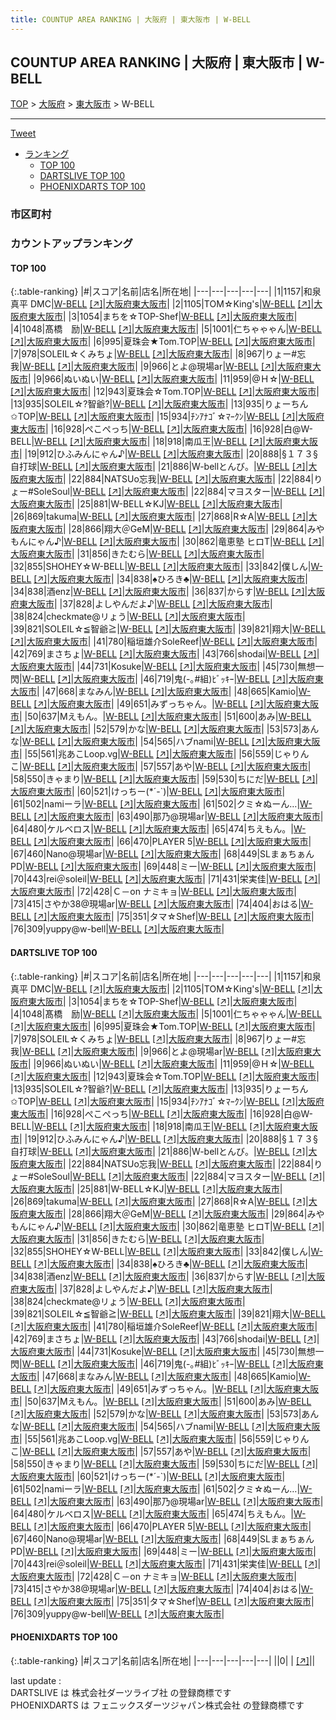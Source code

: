 ```yaml
---
title: COUNTUP AREA RANKING | 大阪府 | 東大阪市 | W-BELL
---
```

## COUNTUP AREA RANKING | 大阪府 | 東大阪市 | W-BELL

[TOP](/darts/rank/) > [大阪府](/darts/rank/大阪府/) > [東大阪市](/darts/rank/大阪府/東大阪市/) > W-BELL

___

<a href="https://twitter.com/share?ref_src=twsrc%5Etfw" data-text="COUNTUP AREA RANKING | 大阪府東大阪市W-BELL" class="twitter-share-button" data-hashtags="DARTSLIVE,PHOENIXDARTS,darts,ダーツ" data-show-count="false">Tweet</a>

* [ランキング](#カウントアップランキング)
    * [TOP 100](#top-100)
    * [DARTSLIVE TOP 100](#dartslive-top-100)
    * [PHOENIXDARTS TOP 100](#phoenixdarts-top-100)

### 市区町村

<ul>

</ul>

### カウントアップランキング

#### TOP 100



{:.table-ranking}
|#|スコア|名前|店名|所在地|
|---|---|---|---|---|
|1|1157|<span class="rank-name-dl">和泉 真平 DMC</span>|<a href="/darts/rank/shops/b031f60216b38cc928032249b44395af.html">W-BELL</a> <a href="https://search.dartslive.com/jp/shop/b031f60216b38cc928032249b44395af">[↗]</a>|<a href="/darts/rank/大阪府/東大阪市">大阪府東大阪市</a>|
|2|1105|<span class="rank-name-dl">TOM☆King&#x27;s</span>|<a href="/darts/rank/shops/b031f60216b38cc928032249b44395af.html">W-BELL</a> <a href="https://search.dartslive.com/jp/shop/b031f60216b38cc928032249b44395af">[↗]</a>|<a href="/darts/rank/大阪府/東大阪市">大阪府東大阪市</a>|
|3|1054|<span class="rank-name-dl">まちを☆TOP-Shef</span>|<a href="/darts/rank/shops/b031f60216b38cc928032249b44395af.html">W-BELL</a> <a href="https://search.dartslive.com/jp/shop/b031f60216b38cc928032249b44395af">[↗]</a>|<a href="/darts/rank/大阪府/東大阪市">大阪府東大阪市</a>|
|4|1048|<span class="rank-name-dl">髙橋　励</span>|<a href="/darts/rank/shops/b031f60216b38cc928032249b44395af.html">W-BELL</a> <a href="https://search.dartslive.com/jp/shop/b031f60216b38cc928032249b44395af">[↗]</a>|<a href="/darts/rank/大阪府/東大阪市">大阪府東大阪市</a>|
|5|1001|<span class="rank-name-dl">仁ちゃゃゃん</span>|<a href="/darts/rank/shops/b031f60216b38cc928032249b44395af.html">W-BELL</a> <a href="https://search.dartslive.com/jp/shop/b031f60216b38cc928032249b44395af">[↗]</a>|<a href="/darts/rank/大阪府/東大阪市">大阪府東大阪市</a>|
|6|995|<span class="rank-name-dl">夏珠会★Tom.TOP</span>|<a href="/darts/rank/shops/b031f60216b38cc928032249b44395af.html">W-BELL</a> <a href="https://search.dartslive.com/jp/shop/b031f60216b38cc928032249b44395af">[↗]</a>|<a href="/darts/rank/大阪府/東大阪市">大阪府東大阪市</a>|
|7|978|<span class="rank-name-dl">SOLEIL☆くみちょ</span>|<a href="/darts/rank/shops/b031f60216b38cc928032249b44395af.html">W-BELL</a> <a href="https://search.dartslive.com/jp/shop/b031f60216b38cc928032249b44395af">[↗]</a>|<a href="/darts/rank/大阪府/東大阪市">大阪府東大阪市</a>|
|8|967|<span class="rank-name-dl">りょー#忘我</span>|<a href="/darts/rank/shops/b031f60216b38cc928032249b44395af.html">W-BELL</a> <a href="https://search.dartslive.com/jp/shop/b031f60216b38cc928032249b44395af">[↗]</a>|<a href="/darts/rank/大阪府/東大阪市">大阪府東大阪市</a>|
|9|966|<span class="rank-name-dl">とよ@現場ar</span>|<a href="/darts/rank/shops/b031f60216b38cc928032249b44395af.html">W-BELL</a> <a href="https://search.dartslive.com/jp/shop/b031f60216b38cc928032249b44395af">[↗]</a>|<a href="/darts/rank/大阪府/東大阪市">大阪府東大阪市</a>|
|9|966|<span class="rank-name-dl">ぬいぬい</span>|<a href="/darts/rank/shops/b031f60216b38cc928032249b44395af.html">W-BELL</a> <a href="https://search.dartslive.com/jp/shop/b031f60216b38cc928032249b44395af">[↗]</a>|<a href="/darts/rank/大阪府/東大阪市">大阪府東大阪市</a>|
|11|959|<span class="rank-name-dl">@Ｈ☆</span>|<a href="/darts/rank/shops/b031f60216b38cc928032249b44395af.html">W-BELL</a> <a href="https://search.dartslive.com/jp/shop/b031f60216b38cc928032249b44395af">[↗]</a>|<a href="/darts/rank/大阪府/東大阪市">大阪府東大阪市</a>|
|12|943|<span class="rank-name-dl">夏珠会☆Tom.TOP</span>|<a href="/darts/rank/shops/b031f60216b38cc928032249b44395af.html">W-BELL</a> <a href="https://search.dartslive.com/jp/shop/b031f60216b38cc928032249b44395af">[↗]</a>|<a href="/darts/rank/大阪府/東大阪市">大阪府東大阪市</a>|
|13|935|<span class="rank-name-dl">SOLEIL☆?智爺?</span>|<a href="/darts/rank/shops/b031f60216b38cc928032249b44395af.html">W-BELL</a> <a href="https://search.dartslive.com/jp/shop/b031f60216b38cc928032249b44395af">[↗]</a>|<a href="/darts/rank/大阪府/東大阪市">大阪府東大阪市</a>|
|13|935|<span class="rank-name-dl">りょーちん✩TOP</span>|<a href="/darts/rank/shops/b031f60216b38cc928032249b44395af.html">W-BELL</a> <a href="https://search.dartslive.com/jp/shop/b031f60216b38cc928032249b44395af">[↗]</a>|<a href="/darts/rank/大阪府/東大阪市">大阪府東大阪市</a>|
|15|934|<span class="rank-name-dl">ﾁﾝｱﾅｺﾞ☆ﾏｰｸﾝ</span>|<a href="/darts/rank/shops/b031f60216b38cc928032249b44395af.html">W-BELL</a> <a href="https://search.dartslive.com/jp/shop/b031f60216b38cc928032249b44395af">[↗]</a>|<a href="/darts/rank/大阪府/東大阪市">大阪府東大阪市</a>|
|16|928|<span class="rank-name-dl">ぺこぺっち</span>|<a href="/darts/rank/shops/b031f60216b38cc928032249b44395af.html">W-BELL</a> <a href="https://search.dartslive.com/jp/shop/b031f60216b38cc928032249b44395af">[↗]</a>|<a href="/darts/rank/大阪府/東大阪市">大阪府東大阪市</a>|
|16|928|<span class="rank-name-dl">白@W-BELL</span>|<a href="/darts/rank/shops/b031f60216b38cc928032249b44395af.html">W-BELL</a> <a href="https://search.dartslive.com/jp/shop/b031f60216b38cc928032249b44395af">[↗]</a>|<a href="/darts/rank/大阪府/東大阪市">大阪府東大阪市</a>|
|18|918|<span class="rank-name-dl">南瓜王</span>|<a href="/darts/rank/shops/b031f60216b38cc928032249b44395af.html">W-BELL</a> <a href="https://search.dartslive.com/jp/shop/b031f60216b38cc928032249b44395af">[↗]</a>|<a href="/darts/rank/大阪府/東大阪市">大阪府東大阪市</a>|
|19|912|<span class="rank-name-dl">ひふみんにゃん♪</span>|<a href="/darts/rank/shops/b031f60216b38cc928032249b44395af.html">W-BELL</a> <a href="https://search.dartslive.com/jp/shop/b031f60216b38cc928032249b44395af">[↗]</a>|<a href="/darts/rank/大阪府/東大阪市">大阪府東大阪市</a>|
|20|888|<span class="rank-name-dl">§１７３§自打球</span>|<a href="/darts/rank/shops/b031f60216b38cc928032249b44395af.html">W-BELL</a> <a href="https://search.dartslive.com/jp/shop/b031f60216b38cc928032249b44395af">[↗]</a>|<a href="/darts/rank/大阪府/東大阪市">大阪府東大阪市</a>|
|21|886|<span class="rank-name-dl">W-bellとんび。</span>|<a href="/darts/rank/shops/b031f60216b38cc928032249b44395af.html">W-BELL</a> <a href="https://search.dartslive.com/jp/shop/b031f60216b38cc928032249b44395af">[↗]</a>|<a href="/darts/rank/大阪府/東大阪市">大阪府東大阪市</a>|
|22|884|<span class="rank-name-dl">NATSUo忘我</span>|<a href="/darts/rank/shops/b031f60216b38cc928032249b44395af.html">W-BELL</a> <a href="https://search.dartslive.com/jp/shop/b031f60216b38cc928032249b44395af">[↗]</a>|<a href="/darts/rank/大阪府/東大阪市">大阪府東大阪市</a>|
|22|884|<span class="rank-name-dl">りょー#SoleSoul</span>|<a href="/darts/rank/shops/b031f60216b38cc928032249b44395af.html">W-BELL</a> <a href="https://search.dartslive.com/jp/shop/b031f60216b38cc928032249b44395af">[↗]</a>|<a href="/darts/rank/大阪府/東大阪市">大阪府東大阪市</a>|
|22|884|<span class="rank-name-dl">マヨスター</span>|<a href="/darts/rank/shops/b031f60216b38cc928032249b44395af.html">W-BELL</a> <a href="https://search.dartslive.com/jp/shop/b031f60216b38cc928032249b44395af">[↗]</a>|<a href="/darts/rank/大阪府/東大阪市">大阪府東大阪市</a>|
|25|881|<span class="rank-name-dl">W-BELL☆KJ</span>|<a href="/darts/rank/shops/b031f60216b38cc928032249b44395af.html">W-BELL</a> <a href="https://search.dartslive.com/jp/shop/b031f60216b38cc928032249b44395af">[↗]</a>|<a href="/darts/rank/大阪府/東大阪市">大阪府東大阪市</a>|
|26|869|<span class="rank-name-dl">takuma</span>|<a href="/darts/rank/shops/b031f60216b38cc928032249b44395af.html">W-BELL</a> <a href="https://search.dartslive.com/jp/shop/b031f60216b38cc928032249b44395af">[↗]</a>|<a href="/darts/rank/大阪府/東大阪市">大阪府東大阪市</a>|
|27|868|<span class="rank-name-dl">R☆A</span>|<a href="/darts/rank/shops/b031f60216b38cc928032249b44395af.html">W-BELL</a> <a href="https://search.dartslive.com/jp/shop/b031f60216b38cc928032249b44395af">[↗]</a>|<a href="/darts/rank/大阪府/東大阪市">大阪府東大阪市</a>|
|28|866|<span class="rank-name-dl">翔大＠GeM</span>|<a href="/darts/rank/shops/b031f60216b38cc928032249b44395af.html">W-BELL</a> <a href="https://search.dartslive.com/jp/shop/b031f60216b38cc928032249b44395af">[↗]</a>|<a href="/darts/rank/大阪府/東大阪市">大阪府東大阪市</a>|
|29|864|<span class="rank-name-dl">みやもんにゃん♪</span>|<a href="/darts/rank/shops/b031f60216b38cc928032249b44395af.html">W-BELL</a> <a href="https://search.dartslive.com/jp/shop/b031f60216b38cc928032249b44395af">[↗]</a>|<a href="/darts/rank/大阪府/東大阪市">大阪府東大阪市</a>|
|30|862|<span class="rank-name-dl">竜恵塾 ヒロT</span>|<a href="/darts/rank/shops/b031f60216b38cc928032249b44395af.html">W-BELL</a> <a href="https://search.dartslive.com/jp/shop/b031f60216b38cc928032249b44395af">[↗]</a>|<a href="/darts/rank/大阪府/東大阪市">大阪府東大阪市</a>|
|31|856|<span class="rank-name-dl">きたむら</span>|<a href="/darts/rank/shops/b031f60216b38cc928032249b44395af.html">W-BELL</a> <a href="https://search.dartslive.com/jp/shop/b031f60216b38cc928032249b44395af">[↗]</a>|<a href="/darts/rank/大阪府/東大阪市">大阪府東大阪市</a>|
|32|855|<span class="rank-name-dl">SHOHEY☆W-BELL</span>|<a href="/darts/rank/shops/b031f60216b38cc928032249b44395af.html">W-BELL</a> <a href="https://search.dartslive.com/jp/shop/b031f60216b38cc928032249b44395af">[↗]</a>|<a href="/darts/rank/大阪府/東大阪市">大阪府東大阪市</a>|
|33|842|<span class="rank-name-dl">僕しん</span>|<a href="/darts/rank/shops/b031f60216b38cc928032249b44395af.html">W-BELL</a> <a href="https://search.dartslive.com/jp/shop/b031f60216b38cc928032249b44395af">[↗]</a>|<a href="/darts/rank/大阪府/東大阪市">大阪府東大阪市</a>|
|34|838|<span class="rank-name-dl">♠ひろき♣</span>|<a href="/darts/rank/shops/b031f60216b38cc928032249b44395af.html">W-BELL</a> <a href="https://search.dartslive.com/jp/shop/b031f60216b38cc928032249b44395af">[↗]</a>|<a href="/darts/rank/大阪府/東大阪市">大阪府東大阪市</a>|
|34|838|<span class="rank-name-dl">酒enz</span>|<a href="/darts/rank/shops/b031f60216b38cc928032249b44395af.html">W-BELL</a> <a href="https://search.dartslive.com/jp/shop/b031f60216b38cc928032249b44395af">[↗]</a>|<a href="/darts/rank/大阪府/東大阪市">大阪府東大阪市</a>|
|36|837|<span class="rank-name-dl">からす</span>|<a href="/darts/rank/shops/b031f60216b38cc928032249b44395af.html">W-BELL</a> <a href="https://search.dartslive.com/jp/shop/b031f60216b38cc928032249b44395af">[↗]</a>|<a href="/darts/rank/大阪府/東大阪市">大阪府東大阪市</a>|
|37|828|<span class="rank-name-dl">よしやんだよ♪</span>|<a href="/darts/rank/shops/b031f60216b38cc928032249b44395af.html">W-BELL</a> <a href="https://search.dartslive.com/jp/shop/b031f60216b38cc928032249b44395af">[↗]</a>|<a href="/darts/rank/大阪府/東大阪市">大阪府東大阪市</a>|
|38|824|<span class="rank-name-dl">checkmate@リょう</span>|<a href="/darts/rank/shops/b031f60216b38cc928032249b44395af.html">W-BELL</a> <a href="https://search.dartslive.com/jp/shop/b031f60216b38cc928032249b44395af">[↗]</a>|<a href="/darts/rank/大阪府/東大阪市">大阪府東大阪市</a>|
|39|821|<span class="rank-name-dl">SOLEIL☆≦智爺≧</span>|<a href="/darts/rank/shops/b031f60216b38cc928032249b44395af.html">W-BELL</a> <a href="https://search.dartslive.com/jp/shop/b031f60216b38cc928032249b44395af">[↗]</a>|<a href="/darts/rank/大阪府/東大阪市">大阪府東大阪市</a>|
|39|821|<span class="rank-name-dl">翔大</span>|<a href="/darts/rank/shops/b031f60216b38cc928032249b44395af.html">W-BELL</a> <a href="https://search.dartslive.com/jp/shop/b031f60216b38cc928032249b44395af">[↗]</a>|<a href="/darts/rank/大阪府/東大阪市">大阪府東大阪市</a>|
|41|780|<span class="rank-name-dl">稲垣雄介SoleReef</span>|<a href="/darts/rank/shops/b031f60216b38cc928032249b44395af.html">W-BELL</a> <a href="https://search.dartslive.com/jp/shop/b031f60216b38cc928032249b44395af">[↗]</a>|<a href="/darts/rank/大阪府/東大阪市">大阪府東大阪市</a>|
|42|769|<span class="rank-name-dl">まさちょ</span>|<a href="/darts/rank/shops/b031f60216b38cc928032249b44395af.html">W-BELL</a> <a href="https://search.dartslive.com/jp/shop/b031f60216b38cc928032249b44395af">[↗]</a>|<a href="/darts/rank/大阪府/東大阪市">大阪府東大阪市</a>|
|43|766|<span class="rank-name-dl">shodai</span>|<a href="/darts/rank/shops/b031f60216b38cc928032249b44395af.html">W-BELL</a> <a href="https://search.dartslive.com/jp/shop/b031f60216b38cc928032249b44395af">[↗]</a>|<a href="/darts/rank/大阪府/東大阪市">大阪府東大阪市</a>|
|44|731|<span class="rank-name-dl">Kosuke</span>|<a href="/darts/rank/shops/b031f60216b38cc928032249b44395af.html">W-BELL</a> <a href="https://search.dartslive.com/jp/shop/b031f60216b38cc928032249b44395af">[↗]</a>|<a href="/darts/rank/大阪府/東大阪市">大阪府東大阪市</a>|
|45|730|<span class="rank-name-dl">無想一閃</span>|<a href="/darts/rank/shops/b031f60216b38cc928032249b44395af.html">W-BELL</a> <a href="https://search.dartslive.com/jp/shop/b031f60216b38cc928032249b44395af">[↗]</a>|<a href="/darts/rank/大阪府/東大阪市">大阪府東大阪市</a>|
|46|719|<span class="rank-name-dl">鬼(-｡#組)ﾋﾞｯｷｰ</span>|<a href="/darts/rank/shops/b031f60216b38cc928032249b44395af.html">W-BELL</a> <a href="https://search.dartslive.com/jp/shop/b031f60216b38cc928032249b44395af">[↗]</a>|<a href="/darts/rank/大阪府/東大阪市">大阪府東大阪市</a>|
|47|668|<span class="rank-name-dl">まなみん</span>|<a href="/darts/rank/shops/b031f60216b38cc928032249b44395af.html">W-BELL</a> <a href="https://search.dartslive.com/jp/shop/b031f60216b38cc928032249b44395af">[↗]</a>|<a href="/darts/rank/大阪府/東大阪市">大阪府東大阪市</a>|
|48|665|<span class="rank-name-dl">Kamio</span>|<a href="/darts/rank/shops/b031f60216b38cc928032249b44395af.html">W-BELL</a> <a href="https://search.dartslive.com/jp/shop/b031f60216b38cc928032249b44395af">[↗]</a>|<a href="/darts/rank/大阪府/東大阪市">大阪府東大阪市</a>|
|49|651|<span class="rank-name-dl">みずっちゃん。</span>|<a href="/darts/rank/shops/b031f60216b38cc928032249b44395af.html">W-BELL</a> <a href="https://search.dartslive.com/jp/shop/b031f60216b38cc928032249b44395af">[↗]</a>|<a href="/darts/rank/大阪府/東大阪市">大阪府東大阪市</a>|
|50|637|<span class="rank-name-dl">Mえもん。</span>|<a href="/darts/rank/shops/b031f60216b38cc928032249b44395af.html">W-BELL</a> <a href="https://search.dartslive.com/jp/shop/b031f60216b38cc928032249b44395af">[↗]</a>|<a href="/darts/rank/大阪府/東大阪市">大阪府東大阪市</a>|
|51|600|<span class="rank-name-dl">あみ</span>|<a href="/darts/rank/shops/b031f60216b38cc928032249b44395af.html">W-BELL</a> <a href="https://search.dartslive.com/jp/shop/b031f60216b38cc928032249b44395af">[↗]</a>|<a href="/darts/rank/大阪府/東大阪市">大阪府東大阪市</a>|
|52|579|<span class="rank-name-dl">かな</span>|<a href="/darts/rank/shops/b031f60216b38cc928032249b44395af.html">W-BELL</a> <a href="https://search.dartslive.com/jp/shop/b031f60216b38cc928032249b44395af">[↗]</a>|<a href="/darts/rank/大阪府/東大阪市">大阪府東大阪市</a>|
|53|573|<span class="rank-name-dl">あんな</span>|<a href="/darts/rank/shops/b031f60216b38cc928032249b44395af.html">W-BELL</a> <a href="https://search.dartslive.com/jp/shop/b031f60216b38cc928032249b44395af">[↗]</a>|<a href="/darts/rank/大阪府/東大阪市">大阪府東大阪市</a>|
|54|565|<span class="rank-name-dl">ハブnami</span>|<a href="/darts/rank/shops/b031f60216b38cc928032249b44395af.html">W-BELL</a> <a href="https://search.dartslive.com/jp/shop/b031f60216b38cc928032249b44395af">[↗]</a>|<a href="/darts/rank/大阪府/東大阪市">大阪府東大阪市</a>|
|55|561|<span class="rank-name-dl">兆あこLoop.vg</span>|<a href="/darts/rank/shops/b031f60216b38cc928032249b44395af.html">W-BELL</a> <a href="https://search.dartslive.com/jp/shop/b031f60216b38cc928032249b44395af">[↗]</a>|<a href="/darts/rank/大阪府/東大阪市">大阪府東大阪市</a>|
|56|559|<span class="rank-name-dl">じゃりんこ</span>|<a href="/darts/rank/shops/b031f60216b38cc928032249b44395af.html">W-BELL</a> <a href="https://search.dartslive.com/jp/shop/b031f60216b38cc928032249b44395af">[↗]</a>|<a href="/darts/rank/大阪府/東大阪市">大阪府東大阪市</a>|
|57|557|<span class="rank-name-dl">あや</span>|<a href="/darts/rank/shops/b031f60216b38cc928032249b44395af.html">W-BELL</a> <a href="https://search.dartslive.com/jp/shop/b031f60216b38cc928032249b44395af">[↗]</a>|<a href="/darts/rank/大阪府/東大阪市">大阪府東大阪市</a>|
|58|550|<span class="rank-name-dl">きゃまり</span>|<a href="/darts/rank/shops/b031f60216b38cc928032249b44395af.html">W-BELL</a> <a href="https://search.dartslive.com/jp/shop/b031f60216b38cc928032249b44395af">[↗]</a>|<a href="/darts/rank/大阪府/東大阪市">大阪府東大阪市</a>|
|59|530|<span class="rank-name-dl">ちにだ</span>|<a href="/darts/rank/shops/b031f60216b38cc928032249b44395af.html">W-BELL</a> <a href="https://search.dartslive.com/jp/shop/b031f60216b38cc928032249b44395af">[↗]</a>|<a href="/darts/rank/大阪府/東大阪市">大阪府東大阪市</a>|
|60|521|<span class="rank-name-dl">けっちー(*´-`)</span>|<a href="/darts/rank/shops/b031f60216b38cc928032249b44395af.html">W-BELL</a> <a href="https://search.dartslive.com/jp/shop/b031f60216b38cc928032249b44395af">[↗]</a>|<a href="/darts/rank/大阪府/東大阪市">大阪府東大阪市</a>|
|61|502|<span class="rank-name-dl">namiーラ</span>|<a href="/darts/rank/shops/b031f60216b38cc928032249b44395af.html">W-BELL</a> <a href="https://search.dartslive.com/jp/shop/b031f60216b38cc928032249b44395af">[↗]</a>|<a href="/darts/rank/大阪府/東大阪市">大阪府東大阪市</a>|
|61|502|<span class="rank-name-dl">クミ☆ぬーん…</span>|<a href="/darts/rank/shops/b031f60216b38cc928032249b44395af.html">W-BELL</a> <a href="https://search.dartslive.com/jp/shop/b031f60216b38cc928032249b44395af">[↗]</a>|<a href="/darts/rank/大阪府/東大阪市">大阪府東大阪市</a>|
|63|490|<span class="rank-name-dl">那乃@現場ar</span>|<a href="/darts/rank/shops/b031f60216b38cc928032249b44395af.html">W-BELL</a> <a href="https://search.dartslive.com/jp/shop/b031f60216b38cc928032249b44395af">[↗]</a>|<a href="/darts/rank/大阪府/東大阪市">大阪府東大阪市</a>|
|64|480|<span class="rank-name-dl">ケルベロス</span>|<a href="/darts/rank/shops/b031f60216b38cc928032249b44395af.html">W-BELL</a> <a href="https://search.dartslive.com/jp/shop/b031f60216b38cc928032249b44395af">[↗]</a>|<a href="/darts/rank/大阪府/東大阪市">大阪府東大阪市</a>|
|65|474|<span class="rank-name-dl">ちえもん。</span>|<a href="/darts/rank/shops/b031f60216b38cc928032249b44395af.html">W-BELL</a> <a href="https://search.dartslive.com/jp/shop/b031f60216b38cc928032249b44395af">[↗]</a>|<a href="/darts/rank/大阪府/東大阪市">大阪府東大阪市</a>|
|66|470|<span class="rank-name-dl">PLAYER 5</span>|<a href="/darts/rank/shops/b031f60216b38cc928032249b44395af.html">W-BELL</a> <a href="https://search.dartslive.com/jp/shop/b031f60216b38cc928032249b44395af">[↗]</a>|<a href="/darts/rank/大阪府/東大阪市">大阪府東大阪市</a>|
|67|460|<span class="rank-name-dl">Nano@現場ar</span>|<a href="/darts/rank/shops/b031f60216b38cc928032249b44395af.html">W-BELL</a> <a href="https://search.dartslive.com/jp/shop/b031f60216b38cc928032249b44395af">[↗]</a>|<a href="/darts/rank/大阪府/東大阪市">大阪府東大阪市</a>|
|68|449|<span class="rank-name-dl">SLまぁちぁんPD</span>|<a href="/darts/rank/shops/b031f60216b38cc928032249b44395af.html">W-BELL</a> <a href="https://search.dartslive.com/jp/shop/b031f60216b38cc928032249b44395af">[↗]</a>|<a href="/darts/rank/大阪府/東大阪市">大阪府東大阪市</a>|
|69|448|<span class="rank-name-dl">ミー</span>|<a href="/darts/rank/shops/b031f60216b38cc928032249b44395af.html">W-BELL</a> <a href="https://search.dartslive.com/jp/shop/b031f60216b38cc928032249b44395af">[↗]</a>|<a href="/darts/rank/大阪府/東大阪市">大阪府東大阪市</a>|
|70|443|<span class="rank-name-dl">rei＠soleil</span>|<a href="/darts/rank/shops/b031f60216b38cc928032249b44395af.html">W-BELL</a> <a href="https://search.dartslive.com/jp/shop/b031f60216b38cc928032249b44395af">[↗]</a>|<a href="/darts/rank/大阪府/東大阪市">大阪府東大阪市</a>|
|71|431|<span class="rank-name-dl">栄実佳</span>|<a href="/darts/rank/shops/b031f60216b38cc928032249b44395af.html">W-BELL</a> <a href="https://search.dartslive.com/jp/shop/b031f60216b38cc928032249b44395af">[↗]</a>|<a href="/darts/rank/大阪府/東大阪市">大阪府東大阪市</a>|
|72|428|<span class="rank-name-dl">Ｃ－on ナミキョ</span>|<a href="/darts/rank/shops/b031f60216b38cc928032249b44395af.html">W-BELL</a> <a href="https://search.dartslive.com/jp/shop/b031f60216b38cc928032249b44395af">[↗]</a>|<a href="/darts/rank/大阪府/東大阪市">大阪府東大阪市</a>|
|73|415|<span class="rank-name-dl">さやか38@現場ar</span>|<a href="/darts/rank/shops/b031f60216b38cc928032249b44395af.html">W-BELL</a> <a href="https://search.dartslive.com/jp/shop/b031f60216b38cc928032249b44395af">[↗]</a>|<a href="/darts/rank/大阪府/東大阪市">大阪府東大阪市</a>|
|74|404|<span class="rank-name-dl">おはる</span>|<a href="/darts/rank/shops/b031f60216b38cc928032249b44395af.html">W-BELL</a> <a href="https://search.dartslive.com/jp/shop/b031f60216b38cc928032249b44395af">[↗]</a>|<a href="/darts/rank/大阪府/東大阪市">大阪府東大阪市</a>|
|75|351|<span class="rank-name-dl">タマ☆Shef</span>|<a href="/darts/rank/shops/b031f60216b38cc928032249b44395af.html">W-BELL</a> <a href="https://search.dartslive.com/jp/shop/b031f60216b38cc928032249b44395af">[↗]</a>|<a href="/darts/rank/大阪府/東大阪市">大阪府東大阪市</a>|
|76|309|<span class="rank-name-dl">yuppy@w-bell</span>|<a href="/darts/rank/shops/b031f60216b38cc928032249b44395af.html">W-BELL</a> <a href="https://search.dartslive.com/jp/shop/b031f60216b38cc928032249b44395af">[↗]</a>|<a href="/darts/rank/大阪府/東大阪市">大阪府東大阪市</a>|


#### DARTSLIVE TOP 100



{:.table-ranking}
|#|スコア|名前|店名|所在地|
|---|---|---|---|---|
|1|1157|<span class="rank-name-dl">和泉 真平 DMC</span>|<a href="/darts/rank/shops/b031f60216b38cc928032249b44395af.html">W-BELL</a> <a href="https://search.dartslive.com/jp/shop/b031f60216b38cc928032249b44395af">[↗]</a>|<a href="/darts/rank/大阪府/東大阪市">大阪府東大阪市</a>|
|2|1105|<span class="rank-name-dl">TOM☆King&#x27;s</span>|<a href="/darts/rank/shops/b031f60216b38cc928032249b44395af.html">W-BELL</a> <a href="https://search.dartslive.com/jp/shop/b031f60216b38cc928032249b44395af">[↗]</a>|<a href="/darts/rank/大阪府/東大阪市">大阪府東大阪市</a>|
|3|1054|<span class="rank-name-dl">まちを☆TOP-Shef</span>|<a href="/darts/rank/shops/b031f60216b38cc928032249b44395af.html">W-BELL</a> <a href="https://search.dartslive.com/jp/shop/b031f60216b38cc928032249b44395af">[↗]</a>|<a href="/darts/rank/大阪府/東大阪市">大阪府東大阪市</a>|
|4|1048|<span class="rank-name-dl">髙橋　励</span>|<a href="/darts/rank/shops/b031f60216b38cc928032249b44395af.html">W-BELL</a> <a href="https://search.dartslive.com/jp/shop/b031f60216b38cc928032249b44395af">[↗]</a>|<a href="/darts/rank/大阪府/東大阪市">大阪府東大阪市</a>|
|5|1001|<span class="rank-name-dl">仁ちゃゃゃん</span>|<a href="/darts/rank/shops/b031f60216b38cc928032249b44395af.html">W-BELL</a> <a href="https://search.dartslive.com/jp/shop/b031f60216b38cc928032249b44395af">[↗]</a>|<a href="/darts/rank/大阪府/東大阪市">大阪府東大阪市</a>|
|6|995|<span class="rank-name-dl">夏珠会★Tom.TOP</span>|<a href="/darts/rank/shops/b031f60216b38cc928032249b44395af.html">W-BELL</a> <a href="https://search.dartslive.com/jp/shop/b031f60216b38cc928032249b44395af">[↗]</a>|<a href="/darts/rank/大阪府/東大阪市">大阪府東大阪市</a>|
|7|978|<span class="rank-name-dl">SOLEIL☆くみちょ</span>|<a href="/darts/rank/shops/b031f60216b38cc928032249b44395af.html">W-BELL</a> <a href="https://search.dartslive.com/jp/shop/b031f60216b38cc928032249b44395af">[↗]</a>|<a href="/darts/rank/大阪府/東大阪市">大阪府東大阪市</a>|
|8|967|<span class="rank-name-dl">りょー#忘我</span>|<a href="/darts/rank/shops/b031f60216b38cc928032249b44395af.html">W-BELL</a> <a href="https://search.dartslive.com/jp/shop/b031f60216b38cc928032249b44395af">[↗]</a>|<a href="/darts/rank/大阪府/東大阪市">大阪府東大阪市</a>|
|9|966|<span class="rank-name-dl">とよ@現場ar</span>|<a href="/darts/rank/shops/b031f60216b38cc928032249b44395af.html">W-BELL</a> <a href="https://search.dartslive.com/jp/shop/b031f60216b38cc928032249b44395af">[↗]</a>|<a href="/darts/rank/大阪府/東大阪市">大阪府東大阪市</a>|
|9|966|<span class="rank-name-dl">ぬいぬい</span>|<a href="/darts/rank/shops/b031f60216b38cc928032249b44395af.html">W-BELL</a> <a href="https://search.dartslive.com/jp/shop/b031f60216b38cc928032249b44395af">[↗]</a>|<a href="/darts/rank/大阪府/東大阪市">大阪府東大阪市</a>|
|11|959|<span class="rank-name-dl">@Ｈ☆</span>|<a href="/darts/rank/shops/b031f60216b38cc928032249b44395af.html">W-BELL</a> <a href="https://search.dartslive.com/jp/shop/b031f60216b38cc928032249b44395af">[↗]</a>|<a href="/darts/rank/大阪府/東大阪市">大阪府東大阪市</a>|
|12|943|<span class="rank-name-dl">夏珠会☆Tom.TOP</span>|<a href="/darts/rank/shops/b031f60216b38cc928032249b44395af.html">W-BELL</a> <a href="https://search.dartslive.com/jp/shop/b031f60216b38cc928032249b44395af">[↗]</a>|<a href="/darts/rank/大阪府/東大阪市">大阪府東大阪市</a>|
|13|935|<span class="rank-name-dl">SOLEIL☆?智爺?</span>|<a href="/darts/rank/shops/b031f60216b38cc928032249b44395af.html">W-BELL</a> <a href="https://search.dartslive.com/jp/shop/b031f60216b38cc928032249b44395af">[↗]</a>|<a href="/darts/rank/大阪府/東大阪市">大阪府東大阪市</a>|
|13|935|<span class="rank-name-dl">りょーちん✩TOP</span>|<a href="/darts/rank/shops/b031f60216b38cc928032249b44395af.html">W-BELL</a> <a href="https://search.dartslive.com/jp/shop/b031f60216b38cc928032249b44395af">[↗]</a>|<a href="/darts/rank/大阪府/東大阪市">大阪府東大阪市</a>|
|15|934|<span class="rank-name-dl">ﾁﾝｱﾅｺﾞ☆ﾏｰｸﾝ</span>|<a href="/darts/rank/shops/b031f60216b38cc928032249b44395af.html">W-BELL</a> <a href="https://search.dartslive.com/jp/shop/b031f60216b38cc928032249b44395af">[↗]</a>|<a href="/darts/rank/大阪府/東大阪市">大阪府東大阪市</a>|
|16|928|<span class="rank-name-dl">ぺこぺっち</span>|<a href="/darts/rank/shops/b031f60216b38cc928032249b44395af.html">W-BELL</a> <a href="https://search.dartslive.com/jp/shop/b031f60216b38cc928032249b44395af">[↗]</a>|<a href="/darts/rank/大阪府/東大阪市">大阪府東大阪市</a>|
|16|928|<span class="rank-name-dl">白@W-BELL</span>|<a href="/darts/rank/shops/b031f60216b38cc928032249b44395af.html">W-BELL</a> <a href="https://search.dartslive.com/jp/shop/b031f60216b38cc928032249b44395af">[↗]</a>|<a href="/darts/rank/大阪府/東大阪市">大阪府東大阪市</a>|
|18|918|<span class="rank-name-dl">南瓜王</span>|<a href="/darts/rank/shops/b031f60216b38cc928032249b44395af.html">W-BELL</a> <a href="https://search.dartslive.com/jp/shop/b031f60216b38cc928032249b44395af">[↗]</a>|<a href="/darts/rank/大阪府/東大阪市">大阪府東大阪市</a>|
|19|912|<span class="rank-name-dl">ひふみんにゃん♪</span>|<a href="/darts/rank/shops/b031f60216b38cc928032249b44395af.html">W-BELL</a> <a href="https://search.dartslive.com/jp/shop/b031f60216b38cc928032249b44395af">[↗]</a>|<a href="/darts/rank/大阪府/東大阪市">大阪府東大阪市</a>|
|20|888|<span class="rank-name-dl">§１７３§自打球</span>|<a href="/darts/rank/shops/b031f60216b38cc928032249b44395af.html">W-BELL</a> <a href="https://search.dartslive.com/jp/shop/b031f60216b38cc928032249b44395af">[↗]</a>|<a href="/darts/rank/大阪府/東大阪市">大阪府東大阪市</a>|
|21|886|<span class="rank-name-dl">W-bellとんび。</span>|<a href="/darts/rank/shops/b031f60216b38cc928032249b44395af.html">W-BELL</a> <a href="https://search.dartslive.com/jp/shop/b031f60216b38cc928032249b44395af">[↗]</a>|<a href="/darts/rank/大阪府/東大阪市">大阪府東大阪市</a>|
|22|884|<span class="rank-name-dl">NATSUo忘我</span>|<a href="/darts/rank/shops/b031f60216b38cc928032249b44395af.html">W-BELL</a> <a href="https://search.dartslive.com/jp/shop/b031f60216b38cc928032249b44395af">[↗]</a>|<a href="/darts/rank/大阪府/東大阪市">大阪府東大阪市</a>|
|22|884|<span class="rank-name-dl">りょー#SoleSoul</span>|<a href="/darts/rank/shops/b031f60216b38cc928032249b44395af.html">W-BELL</a> <a href="https://search.dartslive.com/jp/shop/b031f60216b38cc928032249b44395af">[↗]</a>|<a href="/darts/rank/大阪府/東大阪市">大阪府東大阪市</a>|
|22|884|<span class="rank-name-dl">マヨスター</span>|<a href="/darts/rank/shops/b031f60216b38cc928032249b44395af.html">W-BELL</a> <a href="https://search.dartslive.com/jp/shop/b031f60216b38cc928032249b44395af">[↗]</a>|<a href="/darts/rank/大阪府/東大阪市">大阪府東大阪市</a>|
|25|881|<span class="rank-name-dl">W-BELL☆KJ</span>|<a href="/darts/rank/shops/b031f60216b38cc928032249b44395af.html">W-BELL</a> <a href="https://search.dartslive.com/jp/shop/b031f60216b38cc928032249b44395af">[↗]</a>|<a href="/darts/rank/大阪府/東大阪市">大阪府東大阪市</a>|
|26|869|<span class="rank-name-dl">takuma</span>|<a href="/darts/rank/shops/b031f60216b38cc928032249b44395af.html">W-BELL</a> <a href="https://search.dartslive.com/jp/shop/b031f60216b38cc928032249b44395af">[↗]</a>|<a href="/darts/rank/大阪府/東大阪市">大阪府東大阪市</a>|
|27|868|<span class="rank-name-dl">R☆A</span>|<a href="/darts/rank/shops/b031f60216b38cc928032249b44395af.html">W-BELL</a> <a href="https://search.dartslive.com/jp/shop/b031f60216b38cc928032249b44395af">[↗]</a>|<a href="/darts/rank/大阪府/東大阪市">大阪府東大阪市</a>|
|28|866|<span class="rank-name-dl">翔大＠GeM</span>|<a href="/darts/rank/shops/b031f60216b38cc928032249b44395af.html">W-BELL</a> <a href="https://search.dartslive.com/jp/shop/b031f60216b38cc928032249b44395af">[↗]</a>|<a href="/darts/rank/大阪府/東大阪市">大阪府東大阪市</a>|
|29|864|<span class="rank-name-dl">みやもんにゃん♪</span>|<a href="/darts/rank/shops/b031f60216b38cc928032249b44395af.html">W-BELL</a> <a href="https://search.dartslive.com/jp/shop/b031f60216b38cc928032249b44395af">[↗]</a>|<a href="/darts/rank/大阪府/東大阪市">大阪府東大阪市</a>|
|30|862|<span class="rank-name-dl">竜恵塾 ヒロT</span>|<a href="/darts/rank/shops/b031f60216b38cc928032249b44395af.html">W-BELL</a> <a href="https://search.dartslive.com/jp/shop/b031f60216b38cc928032249b44395af">[↗]</a>|<a href="/darts/rank/大阪府/東大阪市">大阪府東大阪市</a>|
|31|856|<span class="rank-name-dl">きたむら</span>|<a href="/darts/rank/shops/b031f60216b38cc928032249b44395af.html">W-BELL</a> <a href="https://search.dartslive.com/jp/shop/b031f60216b38cc928032249b44395af">[↗]</a>|<a href="/darts/rank/大阪府/東大阪市">大阪府東大阪市</a>|
|32|855|<span class="rank-name-dl">SHOHEY☆W-BELL</span>|<a href="/darts/rank/shops/b031f60216b38cc928032249b44395af.html">W-BELL</a> <a href="https://search.dartslive.com/jp/shop/b031f60216b38cc928032249b44395af">[↗]</a>|<a href="/darts/rank/大阪府/東大阪市">大阪府東大阪市</a>|
|33|842|<span class="rank-name-dl">僕しん</span>|<a href="/darts/rank/shops/b031f60216b38cc928032249b44395af.html">W-BELL</a> <a href="https://search.dartslive.com/jp/shop/b031f60216b38cc928032249b44395af">[↗]</a>|<a href="/darts/rank/大阪府/東大阪市">大阪府東大阪市</a>|
|34|838|<span class="rank-name-dl">♠ひろき♣</span>|<a href="/darts/rank/shops/b031f60216b38cc928032249b44395af.html">W-BELL</a> <a href="https://search.dartslive.com/jp/shop/b031f60216b38cc928032249b44395af">[↗]</a>|<a href="/darts/rank/大阪府/東大阪市">大阪府東大阪市</a>|
|34|838|<span class="rank-name-dl">酒enz</span>|<a href="/darts/rank/shops/b031f60216b38cc928032249b44395af.html">W-BELL</a> <a href="https://search.dartslive.com/jp/shop/b031f60216b38cc928032249b44395af">[↗]</a>|<a href="/darts/rank/大阪府/東大阪市">大阪府東大阪市</a>|
|36|837|<span class="rank-name-dl">からす</span>|<a href="/darts/rank/shops/b031f60216b38cc928032249b44395af.html">W-BELL</a> <a href="https://search.dartslive.com/jp/shop/b031f60216b38cc928032249b44395af">[↗]</a>|<a href="/darts/rank/大阪府/東大阪市">大阪府東大阪市</a>|
|37|828|<span class="rank-name-dl">よしやんだよ♪</span>|<a href="/darts/rank/shops/b031f60216b38cc928032249b44395af.html">W-BELL</a> <a href="https://search.dartslive.com/jp/shop/b031f60216b38cc928032249b44395af">[↗]</a>|<a href="/darts/rank/大阪府/東大阪市">大阪府東大阪市</a>|
|38|824|<span class="rank-name-dl">checkmate@リょう</span>|<a href="/darts/rank/shops/b031f60216b38cc928032249b44395af.html">W-BELL</a> <a href="https://search.dartslive.com/jp/shop/b031f60216b38cc928032249b44395af">[↗]</a>|<a href="/darts/rank/大阪府/東大阪市">大阪府東大阪市</a>|
|39|821|<span class="rank-name-dl">SOLEIL☆≦智爺≧</span>|<a href="/darts/rank/shops/b031f60216b38cc928032249b44395af.html">W-BELL</a> <a href="https://search.dartslive.com/jp/shop/b031f60216b38cc928032249b44395af">[↗]</a>|<a href="/darts/rank/大阪府/東大阪市">大阪府東大阪市</a>|
|39|821|<span class="rank-name-dl">翔大</span>|<a href="/darts/rank/shops/b031f60216b38cc928032249b44395af.html">W-BELL</a> <a href="https://search.dartslive.com/jp/shop/b031f60216b38cc928032249b44395af">[↗]</a>|<a href="/darts/rank/大阪府/東大阪市">大阪府東大阪市</a>|
|41|780|<span class="rank-name-dl">稲垣雄介SoleReef</span>|<a href="/darts/rank/shops/b031f60216b38cc928032249b44395af.html">W-BELL</a> <a href="https://search.dartslive.com/jp/shop/b031f60216b38cc928032249b44395af">[↗]</a>|<a href="/darts/rank/大阪府/東大阪市">大阪府東大阪市</a>|
|42|769|<span class="rank-name-dl">まさちょ</span>|<a href="/darts/rank/shops/b031f60216b38cc928032249b44395af.html">W-BELL</a> <a href="https://search.dartslive.com/jp/shop/b031f60216b38cc928032249b44395af">[↗]</a>|<a href="/darts/rank/大阪府/東大阪市">大阪府東大阪市</a>|
|43|766|<span class="rank-name-dl">shodai</span>|<a href="/darts/rank/shops/b031f60216b38cc928032249b44395af.html">W-BELL</a> <a href="https://search.dartslive.com/jp/shop/b031f60216b38cc928032249b44395af">[↗]</a>|<a href="/darts/rank/大阪府/東大阪市">大阪府東大阪市</a>|
|44|731|<span class="rank-name-dl">Kosuke</span>|<a href="/darts/rank/shops/b031f60216b38cc928032249b44395af.html">W-BELL</a> <a href="https://search.dartslive.com/jp/shop/b031f60216b38cc928032249b44395af">[↗]</a>|<a href="/darts/rank/大阪府/東大阪市">大阪府東大阪市</a>|
|45|730|<span class="rank-name-dl">無想一閃</span>|<a href="/darts/rank/shops/b031f60216b38cc928032249b44395af.html">W-BELL</a> <a href="https://search.dartslive.com/jp/shop/b031f60216b38cc928032249b44395af">[↗]</a>|<a href="/darts/rank/大阪府/東大阪市">大阪府東大阪市</a>|
|46|719|<span class="rank-name-dl">鬼(-｡#組)ﾋﾞｯｷｰ</span>|<a href="/darts/rank/shops/b031f60216b38cc928032249b44395af.html">W-BELL</a> <a href="https://search.dartslive.com/jp/shop/b031f60216b38cc928032249b44395af">[↗]</a>|<a href="/darts/rank/大阪府/東大阪市">大阪府東大阪市</a>|
|47|668|<span class="rank-name-dl">まなみん</span>|<a href="/darts/rank/shops/b031f60216b38cc928032249b44395af.html">W-BELL</a> <a href="https://search.dartslive.com/jp/shop/b031f60216b38cc928032249b44395af">[↗]</a>|<a href="/darts/rank/大阪府/東大阪市">大阪府東大阪市</a>|
|48|665|<span class="rank-name-dl">Kamio</span>|<a href="/darts/rank/shops/b031f60216b38cc928032249b44395af.html">W-BELL</a> <a href="https://search.dartslive.com/jp/shop/b031f60216b38cc928032249b44395af">[↗]</a>|<a href="/darts/rank/大阪府/東大阪市">大阪府東大阪市</a>|
|49|651|<span class="rank-name-dl">みずっちゃん。</span>|<a href="/darts/rank/shops/b031f60216b38cc928032249b44395af.html">W-BELL</a> <a href="https://search.dartslive.com/jp/shop/b031f60216b38cc928032249b44395af">[↗]</a>|<a href="/darts/rank/大阪府/東大阪市">大阪府東大阪市</a>|
|50|637|<span class="rank-name-dl">Mえもん。</span>|<a href="/darts/rank/shops/b031f60216b38cc928032249b44395af.html">W-BELL</a> <a href="https://search.dartslive.com/jp/shop/b031f60216b38cc928032249b44395af">[↗]</a>|<a href="/darts/rank/大阪府/東大阪市">大阪府東大阪市</a>|
|51|600|<span class="rank-name-dl">あみ</span>|<a href="/darts/rank/shops/b031f60216b38cc928032249b44395af.html">W-BELL</a> <a href="https://search.dartslive.com/jp/shop/b031f60216b38cc928032249b44395af">[↗]</a>|<a href="/darts/rank/大阪府/東大阪市">大阪府東大阪市</a>|
|52|579|<span class="rank-name-dl">かな</span>|<a href="/darts/rank/shops/b031f60216b38cc928032249b44395af.html">W-BELL</a> <a href="https://search.dartslive.com/jp/shop/b031f60216b38cc928032249b44395af">[↗]</a>|<a href="/darts/rank/大阪府/東大阪市">大阪府東大阪市</a>|
|53|573|<span class="rank-name-dl">あんな</span>|<a href="/darts/rank/shops/b031f60216b38cc928032249b44395af.html">W-BELL</a> <a href="https://search.dartslive.com/jp/shop/b031f60216b38cc928032249b44395af">[↗]</a>|<a href="/darts/rank/大阪府/東大阪市">大阪府東大阪市</a>|
|54|565|<span class="rank-name-dl">ハブnami</span>|<a href="/darts/rank/shops/b031f60216b38cc928032249b44395af.html">W-BELL</a> <a href="https://search.dartslive.com/jp/shop/b031f60216b38cc928032249b44395af">[↗]</a>|<a href="/darts/rank/大阪府/東大阪市">大阪府東大阪市</a>|
|55|561|<span class="rank-name-dl">兆あこLoop.vg</span>|<a href="/darts/rank/shops/b031f60216b38cc928032249b44395af.html">W-BELL</a> <a href="https://search.dartslive.com/jp/shop/b031f60216b38cc928032249b44395af">[↗]</a>|<a href="/darts/rank/大阪府/東大阪市">大阪府東大阪市</a>|
|56|559|<span class="rank-name-dl">じゃりんこ</span>|<a href="/darts/rank/shops/b031f60216b38cc928032249b44395af.html">W-BELL</a> <a href="https://search.dartslive.com/jp/shop/b031f60216b38cc928032249b44395af">[↗]</a>|<a href="/darts/rank/大阪府/東大阪市">大阪府東大阪市</a>|
|57|557|<span class="rank-name-dl">あや</span>|<a href="/darts/rank/shops/b031f60216b38cc928032249b44395af.html">W-BELL</a> <a href="https://search.dartslive.com/jp/shop/b031f60216b38cc928032249b44395af">[↗]</a>|<a href="/darts/rank/大阪府/東大阪市">大阪府東大阪市</a>|
|58|550|<span class="rank-name-dl">きゃまり</span>|<a href="/darts/rank/shops/b031f60216b38cc928032249b44395af.html">W-BELL</a> <a href="https://search.dartslive.com/jp/shop/b031f60216b38cc928032249b44395af">[↗]</a>|<a href="/darts/rank/大阪府/東大阪市">大阪府東大阪市</a>|
|59|530|<span class="rank-name-dl">ちにだ</span>|<a href="/darts/rank/shops/b031f60216b38cc928032249b44395af.html">W-BELL</a> <a href="https://search.dartslive.com/jp/shop/b031f60216b38cc928032249b44395af">[↗]</a>|<a href="/darts/rank/大阪府/東大阪市">大阪府東大阪市</a>|
|60|521|<span class="rank-name-dl">けっちー(*´-`)</span>|<a href="/darts/rank/shops/b031f60216b38cc928032249b44395af.html">W-BELL</a> <a href="https://search.dartslive.com/jp/shop/b031f60216b38cc928032249b44395af">[↗]</a>|<a href="/darts/rank/大阪府/東大阪市">大阪府東大阪市</a>|
|61|502|<span class="rank-name-dl">namiーラ</span>|<a href="/darts/rank/shops/b031f60216b38cc928032249b44395af.html">W-BELL</a> <a href="https://search.dartslive.com/jp/shop/b031f60216b38cc928032249b44395af">[↗]</a>|<a href="/darts/rank/大阪府/東大阪市">大阪府東大阪市</a>|
|61|502|<span class="rank-name-dl">クミ☆ぬーん…</span>|<a href="/darts/rank/shops/b031f60216b38cc928032249b44395af.html">W-BELL</a> <a href="https://search.dartslive.com/jp/shop/b031f60216b38cc928032249b44395af">[↗]</a>|<a href="/darts/rank/大阪府/東大阪市">大阪府東大阪市</a>|
|63|490|<span class="rank-name-dl">那乃@現場ar</span>|<a href="/darts/rank/shops/b031f60216b38cc928032249b44395af.html">W-BELL</a> <a href="https://search.dartslive.com/jp/shop/b031f60216b38cc928032249b44395af">[↗]</a>|<a href="/darts/rank/大阪府/東大阪市">大阪府東大阪市</a>|
|64|480|<span class="rank-name-dl">ケルベロス</span>|<a href="/darts/rank/shops/b031f60216b38cc928032249b44395af.html">W-BELL</a> <a href="https://search.dartslive.com/jp/shop/b031f60216b38cc928032249b44395af">[↗]</a>|<a href="/darts/rank/大阪府/東大阪市">大阪府東大阪市</a>|
|65|474|<span class="rank-name-dl">ちえもん。</span>|<a href="/darts/rank/shops/b031f60216b38cc928032249b44395af.html">W-BELL</a> <a href="https://search.dartslive.com/jp/shop/b031f60216b38cc928032249b44395af">[↗]</a>|<a href="/darts/rank/大阪府/東大阪市">大阪府東大阪市</a>|
|66|470|<span class="rank-name-dl">PLAYER 5</span>|<a href="/darts/rank/shops/b031f60216b38cc928032249b44395af.html">W-BELL</a> <a href="https://search.dartslive.com/jp/shop/b031f60216b38cc928032249b44395af">[↗]</a>|<a href="/darts/rank/大阪府/東大阪市">大阪府東大阪市</a>|
|67|460|<span class="rank-name-dl">Nano@現場ar</span>|<a href="/darts/rank/shops/b031f60216b38cc928032249b44395af.html">W-BELL</a> <a href="https://search.dartslive.com/jp/shop/b031f60216b38cc928032249b44395af">[↗]</a>|<a href="/darts/rank/大阪府/東大阪市">大阪府東大阪市</a>|
|68|449|<span class="rank-name-dl">SLまぁちぁんPD</span>|<a href="/darts/rank/shops/b031f60216b38cc928032249b44395af.html">W-BELL</a> <a href="https://search.dartslive.com/jp/shop/b031f60216b38cc928032249b44395af">[↗]</a>|<a href="/darts/rank/大阪府/東大阪市">大阪府東大阪市</a>|
|69|448|<span class="rank-name-dl">ミー</span>|<a href="/darts/rank/shops/b031f60216b38cc928032249b44395af.html">W-BELL</a> <a href="https://search.dartslive.com/jp/shop/b031f60216b38cc928032249b44395af">[↗]</a>|<a href="/darts/rank/大阪府/東大阪市">大阪府東大阪市</a>|
|70|443|<span class="rank-name-dl">rei＠soleil</span>|<a href="/darts/rank/shops/b031f60216b38cc928032249b44395af.html">W-BELL</a> <a href="https://search.dartslive.com/jp/shop/b031f60216b38cc928032249b44395af">[↗]</a>|<a href="/darts/rank/大阪府/東大阪市">大阪府東大阪市</a>|
|71|431|<span class="rank-name-dl">栄実佳</span>|<a href="/darts/rank/shops/b031f60216b38cc928032249b44395af.html">W-BELL</a> <a href="https://search.dartslive.com/jp/shop/b031f60216b38cc928032249b44395af">[↗]</a>|<a href="/darts/rank/大阪府/東大阪市">大阪府東大阪市</a>|
|72|428|<span class="rank-name-dl">Ｃ－on ナミキョ</span>|<a href="/darts/rank/shops/b031f60216b38cc928032249b44395af.html">W-BELL</a> <a href="https://search.dartslive.com/jp/shop/b031f60216b38cc928032249b44395af">[↗]</a>|<a href="/darts/rank/大阪府/東大阪市">大阪府東大阪市</a>|
|73|415|<span class="rank-name-dl">さやか38@現場ar</span>|<a href="/darts/rank/shops/b031f60216b38cc928032249b44395af.html">W-BELL</a> <a href="https://search.dartslive.com/jp/shop/b031f60216b38cc928032249b44395af">[↗]</a>|<a href="/darts/rank/大阪府/東大阪市">大阪府東大阪市</a>|
|74|404|<span class="rank-name-dl">おはる</span>|<a href="/darts/rank/shops/b031f60216b38cc928032249b44395af.html">W-BELL</a> <a href="https://search.dartslive.com/jp/shop/b031f60216b38cc928032249b44395af">[↗]</a>|<a href="/darts/rank/大阪府/東大阪市">大阪府東大阪市</a>|
|75|351|<span class="rank-name-dl">タマ☆Shef</span>|<a href="/darts/rank/shops/b031f60216b38cc928032249b44395af.html">W-BELL</a> <a href="https://search.dartslive.com/jp/shop/b031f60216b38cc928032249b44395af">[↗]</a>|<a href="/darts/rank/大阪府/東大阪市">大阪府東大阪市</a>|
|76|309|<span class="rank-name-dl">yuppy@w-bell</span>|<a href="/darts/rank/shops/b031f60216b38cc928032249b44395af.html">W-BELL</a> <a href="https://search.dartslive.com/jp/shop/b031f60216b38cc928032249b44395af">[↗]</a>|<a href="/darts/rank/大阪府/東大阪市">大阪府東大阪市</a>|


#### PHOENIXDARTS TOP 100



{:.table-ranking}
|#|スコア|名前|店名|所在地|
|---|---|---|---|---|
||0|<span class="rank-name-dl"> </span>|<a href="/darts/rank/shops/.html"></a> <a href="">[↗]</a>|<a href="/darts/rank//"></a>|


<div class="footer border-top border-gray-light mt-5 pt-3 text-right text-gray">
    last update : <span style="font-weight: italic" id="foot_last_modified"></span><br />
    DARTSLIVE は 株式会社ダーツライブ社 の登録商標です<br />
    PHOENIXDARTS は フェニックスダーツジャパン株式会社 の登録商標です<br />
</div>

<script src="https://cdnjs.cloudflare.com/ajax/libs/jquery.tablesorter/2.31.3/js/jquery.tablesorter.min.js" integrity="sha512-qzgd5cYSZcosqpzpn7zF2ZId8f/8CHmFKZ8j7mU4OUXTNRd5g+ZHBPsgKEwoqxCtdQvExE5LprwwPAgoicguNg==" crossorigin="anonymous" referrerpolicy="no-referrer"></script>
<link rel="stylesheet" href="https://cdnjs.cloudflare.com/ajax/libs/jquery.tablesorter/2.31.3/css/theme.default.min.css" integrity="sha512-wghhOJkjQX0Lh3NSWvNKeZ0ZpNn+SPVXX1Qyc9OCaogADktxrBiBdKGDoqVUOyhStvMBmJQ8ZdMHiR3wuEq8+w==" crossorigin="anonymous" referrerpolicy="no-referrer" />
<script>
$(function() {
    $(".table-ranking").tablesorter({sortList:[[0, 0]]});
    $("#foot_last_modified").text(formatDate(new Date(document.lastModified), 'yyyy-MM-dd HH:mm:ss'));
});
</script>

<script async src="https://platform.twitter.com/widgets.js" charset="utf-8"></script>